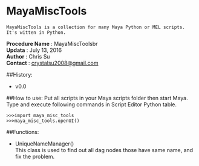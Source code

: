 # MayaMiscTools
    MayaMiscTools is a collection for many Maya Python or MEL scripts. It's witten in Python.

__Procedure Name__ : MayaMiscToolsbr<br>
__Updata__ : July 13, 2016<br>
__Author__ : Chris Su<br>
__Contact__ : crystalsu2008@gmail.com<br>

##History:
* v0.0

##How to use:
Put all scripts in your Maya scripts folder then start Maya. Type and execute following commands in Script Editor Python table.<br>

    >>>import maya_misc_tools
    >>>maya_misc_tools.openUI()

##Functions:
* UniqueNameManager()<br>
This class is used to find out all dag nodes those have same name, and fix the problem.<br>
